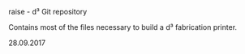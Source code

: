 raise - d³ Git repository

Contains most of the files necessary to build a d³ fabrication printer.

28.09.2017